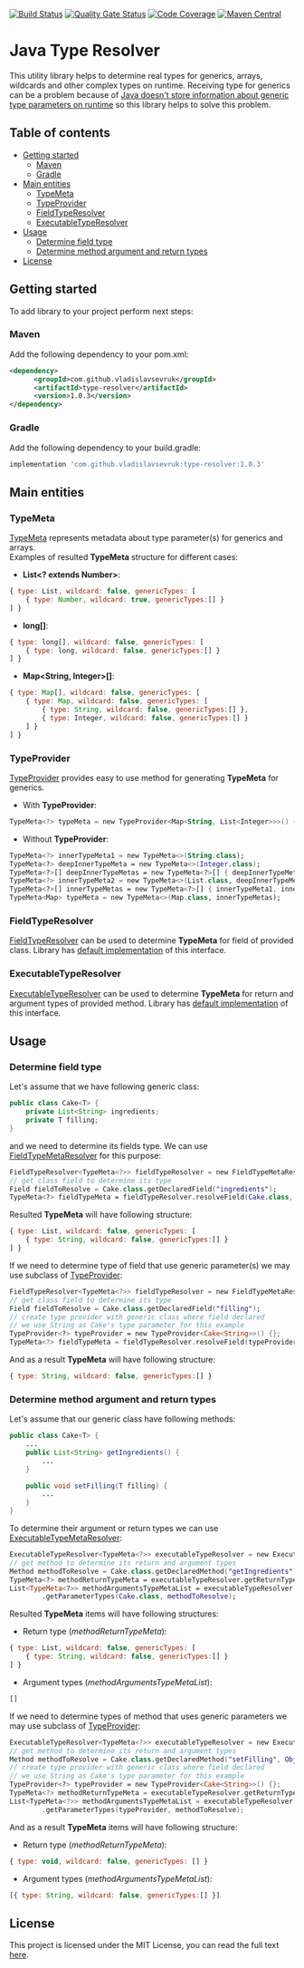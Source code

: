 [![Build Status](https://travis-ci.org/VladislavSevruk/TypeResolver.svg?branch=master)](https://travis-ci.com/VladislavSevruk/TypeResolver)
[![Quality Gate Status](https://sonarcloud.io/api/project_badges/measure?project=VladislavSevruk_TypeResolver&metric=alert_status)](https://sonarcloud.io/dashboard?id=VladislavSevruk_TypeResolver)
[![Code Coverage](https://sonarcloud.io/api/project_badges/measure?project=VladislavSevruk_TypeResolver&metric=coverage)](https://sonarcloud.io/component_measures?id=VladislavSevruk_TypeResolver&metric=coverage)
[![Maven Central](https://maven-badges.herokuapp.com/maven-central/com.github.vladislavsevruk/type-resolver/badge.svg)](https://maven-badges.herokuapp.com/maven-central/com.github.vladislavsevruk/type-resolver)

# Java Type Resolver
This utility library helps to determine real types for generics, arrays, wildcards and other complex types on runtime. 
Receiving type for generics can be a problem because of [Java doesn't store information about generic type parameters 
on runtime](https://docs.oracle.com/javase/tutorial/java/generics/erasure.html) so this library helps to solve this problem.

## Table of contents
* [Getting started](#getting-started)
  * [Maven](#maven)
  * [Gradle](#gradle)
* [Main entities](#main-entities)
  * [TypeMeta](#typemeta)
  * [TypeProvider](#typeprovider)
  * [FieldTypeResolver](#fieldtyperesolver)
  * [ExecutableTypeResolver](#executabletyperesolver)
* [Usage](#usage)
  * [Determine field type](#determine-field-type)
  * [Determine method argument and return types](#determine-method-argument-and-return-types)
* [License](#license)

## Getting started
To add library to your project perform next steps:

### Maven
Add the following dependency to your pom.xml:
```xml
<dependency>
      <groupId>com.github.vladislavsevruk</groupId>
      <artifactId>type-resolver</artifactId>
      <version>1.0.3</version>
</dependency>
```
### Gradle
Add the following dependency to your build.gradle:
```groovy
implementation 'com.github.vladislavsevruk:type-resolver:1.0.3'
```

## Main entities
### TypeMeta
[TypeMeta](src/main/java/com/github/vladislavsevruk/resolver/type/TypeMeta.java) represents metadata about type 
parameter(s) for generics and arrays.  
Examples of resulted __TypeMeta__ structure for different cases:
  - __List&lt;? extends Number&gt;__:
  ```javascript
  { type: List, wildcard: false, genericTypes: [
      { type: Number, wildcard: true, genericTypes:[] }
  ] }
  ```
  - __long[]__:
  ```javascript
  { type: long[], wildcard: false, genericTypes: [
      { type: long, wildcard: false, genericTypes:[] }
  ] }
  ```
  - __Map&lt;String, Integer&gt;[]__:
  ```javascript
  { type: Map[], wildcard: false, genericTypes: [
      { type: Map, wildcard: false, genericTypes: [
          { type: String, wildcard: false, genericTypes:[] },
          { type: Integer, wildcard: false, genericTypes:[] }
      ] }
  ] }
  ```

### TypeProvider
[TypeProvider](src/main/java/com/github/vladislavsevruk/resolver/type/TypeProvider.java) provides easy to use method 
for generating __TypeMeta__ for generics.
  - With __TypeProvider__:
  ```kotlin
  TypeMeta<?> typeMeta = new TypeProvider<Map<String, List<Integer>>>() {}.getTypeMeta();
  ```
  - Without __TypeProvider__:
  ```kotlin
  TypeMeta<?> innerTypeMeta1 = new TypeMeta<>(String.class);
  TypeMeta<?> deepInnerTypeMeta = new TypeMeta<>(Integer.class);
  TypeMeta<?>[] deepInnerTypeMetas = new TypeMeta<?>[] { deepInnerTypeMeta };
  TypeMeta<?> innerTypeMeta2 = new TypeMeta<>(List.class, deepInnerTypeMetas);
  TypeMeta<?>[] innerTypeMetas = new TypeMeta<?>[] { innerTypeMeta1, innerTypeMeta2 };
  TypeMeta<Map> typeMeta = new TypeMeta<>(Map.class, innerTypeMetas);
  ```

### FieldTypeResolver
[FieldTypeResolver](src/main/java/com/github/vladislavsevruk/resolver/resolver/field/FieldTypeResolver.java) can be used to 
determine __TypeMeta__ for field of provided class. Library has 
[default implementation](src/main/java/com/github/vladislavsevruk/resolver/resolver/field/FieldTypeMetaResolver.java) 
of this interface.

### ExecutableTypeResolver
[ExecutableTypeResolver](src/main/java/com/github/vladislavsevruk/resolver/resolver/executable/ExecutableTypeResolver.java) can be 
used to determine __TypeMeta__ for return and argument types of provided method. Library has 
[default implementation](src/main/java/com/github/vladislavsevruk/resolver/resolver/executable/ExecutableTypeMetaResolver.java) 
of this interface.

## Usage
### Determine field type
Let's assume that we have following generic class:
```java
public class Cake<T> {
    private List<String> ingredients;
    private T filling;
}
```

and we need to determine its fields type. We can use 
[FieldTypeMetaResolver](src/main/java/com/github/vladislavsevruk/resolver/resolver/field/FieldTypeMetaResolver.java)
for this purpose:
```kotlin
FieldTypeResolver<TypeMeta<?>> fieldTypeResolver = new FieldTypeMetaResolver();
// get class field to determine its type
Field fieldToResolve = Cake.class.getDeclaredField("ingredients");
TypeMeta<?> fieldTypeMeta = fieldTypeResolver.resolveField(Cake.class, fieldToResolve);
```

Resulted __TypeMeta__ will have following structure:
```javascript
{ type: List, wildcard: false, genericTypes: [
    { type: String, wildcard: false, genericTypes:[] }
] }
```

If we need to determine type of field that use generic parameter(s) we may use subclass of 
[TypeProvider](src/main/java/com/github/vladislavsevruk/resolver/type/TypeProvider.java):
```kotlin
FieldTypeResolver<TypeMeta<?>> fieldTypeResolver = new FieldTypeMetaResolver();
// get class field to determine its type
Field fieldToResolve = Cake.class.getDeclaredField("filling");
// create type provider with generic class where field declared
// we use String as Cake's type parameter for this example
TypeProvider<?> typeProvider = new TypeProvider<Cake<String>>() {};
TypeMeta<?> fieldTypeMeta = fieldTypeResolver.resolveField(typeProvider, fieldToResolve);
```

And as a result __TypeMeta__ will have following structure:
```javascript
{ type: String, wildcard: false, genericTypes:[] }
```

### Determine method argument and return types
Let's assume that our generic class have following methods:
```java
public class Cake<T> {
    ...
    public List<String> getIngredients() {
        ...
    }

    public void setFilling(T filling) {
        ...
    }
}
```

To determine their argument or return types we can use 
[ExecutableTypeMetaResolver](src/main/java/com/github/vladislavsevruk/resolver/resolver/executable/ExecutableTypeMetaResolver.java):
```kotlin
ExecutableTypeResolver<TypeMeta<?>> executableTypeResolver = new ExecutableTypeMetaResolver();
// get method to determine its return and argument types
Method methodToResolve = Cake.class.getDeclaredMethod("getIngredients");
TypeMeta<?> methodReturnTypeMeta = executableTypeResolver.getReturnType(Cake.class, methodToResolve);
List<TypeMeta<?>> methodArgumentsTypeMetaList = executableTypeResolver
        .getParameterTypes(Cake.class, methodToResolve);
```

Resulted __TypeMeta__ items will have following structures:
  - Return type (_methodReturnTypeMeta_):
  ```javascript
  { type: List, wildcard: false, genericTypes: [
      { type: String, wildcard: false, genericTypes:[] }
  ] }
  ```
  - Argument types (_methodArgumentsTypeMetaList_):
  ```javascript
  []
  ```

If we need to determine types of method that uses generic parameters we may use subclass of 
[TypeProvider](src/main/java/com/github/vladislavsevruk/resolver/type/TypeProvider.java):
```kotlin
ExecutableTypeResolver<TypeMeta<?>> executableTypeResolver = new ExecutableTypeMetaResolver();
// get method to determine its return and argument types
Method methodToResolve = Cake.class.getDeclaredMethod("setFilling", Object.class);
// create type provider with generic class where field declared
// we use String as Cake's type parameter for this example
TypeProvider<?> typeProvider = new TypeProvider<Cake<String>>() {};
TypeMeta<?> methodReturnTypeMeta = executableTypeResolver.getReturnType(typeProvider, methodToResolve);
List<TypeMeta<?>> methodArgumentsTypeMetaList = executableTypeResolver
        .getParameterTypes(typeProvider, methodToResolve);
```

And as a result __TypeMeta__ items will have following structure:
  - Return type (_methodReturnTypeMeta_):
  ```javascript
  { type: void, wildcard: false, genericTypes: [] }
  ```
  - Argument types (_methodArgumentsTypeMetaList_):
  ```javascript
  [{ type: String, wildcard: false, genericTypes:[] }]
  ```

## License
This project is licensed under the MIT License, you can read the full text [here](LICENSE).
